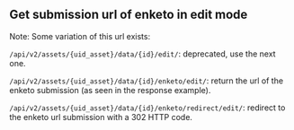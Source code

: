 ## Get submission url of enketo in edit mode

Note: Some variation of this url exists:

`/api/v2/assets/{uid_asset}/data/{id}/edit/`: deprecated, use the next one.

`/api/v2/assets/{uid_asset}/data/{id}/enketo/edit/`: return the url of the enketo submission (as seen in the response example).

`/api/v2/assets/{uid_asset}/data/{id}/enketo/redirect/edit/`: redirect to the enketo url submission with a 302 HTTP code.

